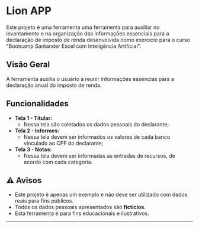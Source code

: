 # Lion APP

Este projeto é uma ferramenta uma ferramenta para auxiliar no levantamento e na organização das informações essenciais para a declaração de imposto de renda desenvolvida como exercício para o curso "Bootcamp Santander Excel com Inteligência Artificial".

## Visão Geral

A ferramenta auxilia o usuário a reunir informações essencias para a declaração anual do imposto de renda.

## Funcionalidades

* **Tela 1 - Titular:**
    * Nessa tela são coletados os dados pessoais do declarante;
* **Tela 2 - Informes:**
    * Nessa tela devem ser informados os valores de cada banco vinculado ao CPF do declarante;
* **Tela 3 - Notas:**
    * Nessa tela devem ser informadas as entradas de recursos, de acordo com cada categoria.


## ⚠️ Avisos

- Este projeto é apenas um exemplo e não deve ser utilizado com dados reais para fins públicos.
- Todos os dados pessoais apresentados são **fictícios**.
- Esta ferramenta é para fins educacionais e ilustrativos.

---
